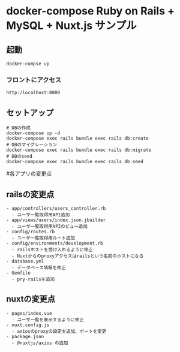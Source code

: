 # docker-compose Ruby on Rails + MySQL + Nuxt.js サンプル

## 起動
```
docker-compse up
```

### フロントにアクセス

```
http:/localhost:8000
```

## セットアップ

```
# DBの作成
docker-compose up -d
docker-compose exec rails bundle exec rails db:create
# DBのマイグレーション
docker-compose exec rails bundle exec rails db:migrate
# DBのseed
docker-compose exec rails bundle exec rails db:seed
```

#各アプリの変更点

## railsの変更点

```
- app/controllers/users_controller.rb
  - ユーザ一覧取得用API追加
- app/views/users/index.json.jbuilder
  - ユーザ一覧取得用APIのビュー追加
- config/routes.rb
  - ユーザ一覧取得用ルート追加
- config/environments/development.rb
  - railsホストを受け入れるように修正
  - Nuxtからのproxyアクセスはrailsという名前のホストになる
- database.yml
  - データベース情報を修正
- Gemfile
  - pry-railsを追加
```

## nuxtの変更点

```
- pages/index.vue
  - ユーザ一覧を表示するように修正
- nuxt.config.js
  - axiosのproxyの設定を追加、ポートを変更
- package.json
  - @nuxtjs/axios の追加
```
